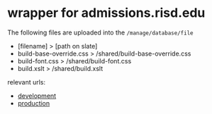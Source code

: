 # wrapper for admissions.risd.edu

The following files are uploaded into the `/manage/database/file`

- [filename] > [path on slate]
- build-base-override.css > /shared/build-base-override.css
- build-font.css > /shared/build-font.css
- build.xslt > /shared/build.xslt

relevant urls:

- [development](https://rsd.test.technolutions.net/manage/database/file)
- [production](https://admissions.risd.edu/manage/database/file)
